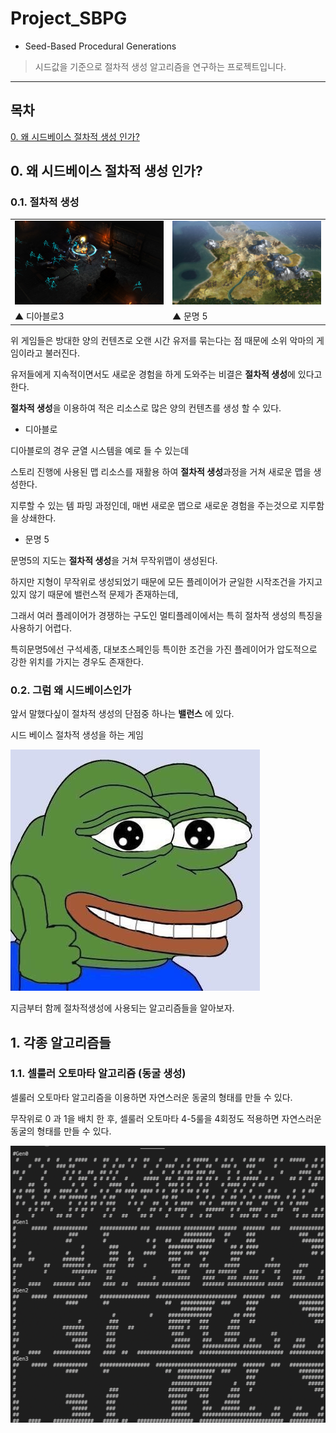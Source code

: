 # Project_SBPG
* Seed-Based Procedural Generations

> 시드값을 기준으로 절차적 생성 알고리즘을 연구하는 프로젝트입니다.  
---
## 목차

[0. 왜 시드베이스 절차적 생성 인가?](##0.-왜-시드베이스-절차적-생성-인가?)

## 0. 왜 시드베이스 절차적 생성 인가?

### 0.1. 절차적 생성

<table width="100%" text-align="center" >
    <tr>
        <td width="50%">
            <img src="./readmeimg/01diablo.jpg">
        </td>
        <td width="50%">
            <img src="./readmeimg/01civ.jpg">
        </td>
    </tr>
    <tr>
        <td>
            ▲ 디아블로3
        </td>
        <td>
            ▲ 문명 5
        </td>
    </tr>
</table>

위 게임들은 방대한 양의 컨텐츠로 오랜 시간 유저를 묶는다는 점 때문에 소위 악마의 게임이라고 불러진다. 

유저들에게 지속적이면서도 새로운 경험을 하게 도와주는 비결은 **절차적 생성**에 있다고 한다.

**절차적 생성**을 이용하여 적은 리소스로 많은 양의 컨텐츠를 생성 할 수 있다.

* 디아블로
 
 디아블로의 경우 균열 시스템을 예로 들 수 있는데
 
 스토리 진행에 사용된 맵 리소스를 재활용 하여 **절차적 생성**과정을 거쳐 새로운 맵을 생성한다.
 
 지루할 수 있는 템 파밍 과정인데, 매번 새로운 맵으로 새로운 경험을 주는것으로 지루함을 상쇄한다.
 
* 문명 5
 
 문명5의 지도는 **절차적 생성**을 거쳐 무작위맵이 생성된다.
 
 하지만 지형이 무작위로 생성되었기 때문에 모든 플레이어가 균일한 시작조건을 가지고있지 않기 때문에 밸런스적 문제가 존재하는데,
 
 그래서 여러 플레이어가 경쟁하는 구도인 멀티플레이에서는 특히 절차적 생성의 특징을 사용하기 어렵다. 
 
 특히문명5에선 구석세종, 대보초스페인등 특이한 조건을 가진 플레이어가 압도적으로 강한 위치를 가지는 경우도 존재한다.

### 0.2. 그럼 왜 시드베이스인가

앞서 말했다싶이 절차적 생성의 단점중 하나는 **밸런스** 에 있다.

시드 베이스 절차적 생성을 하는 게임 


![pepeb](./readmeimg/pepeb.jpg)

지금부터 함께 절차적생성에 사용되는 알고리즘들을 알아보자.

## 1. 각종 알고리즘들

### 1.1. 셀룰러 오토마타 알고리즘 (동굴 생성)

셀룰러 오토마타 알고리즘을 이용하면 자연스러운 동굴의 형태를 만들 수 있다.

무작위로 0 과 1을 배치 한 후, 셀룰러 오토마타 4-5룰을 4회정도 적용하면 자연스러운 동굴의 형태를 만들 수 있다.

![10](./readmeimg/10genjava.png)
